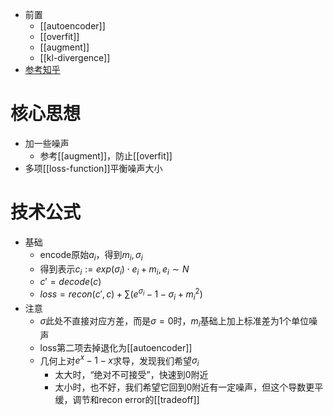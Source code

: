 - 前置
  - [[autoencoder]]
  - [[overfit]]
  - [[augment]]
  - [[kl-divergence]]
- [参考知乎](https://zhuanlan.zhihu.com/p/112513743)
# 核心思想
- 加一些噪声
  - 参考[[augment]]，防止[[overfit]]
- 多项[[loss-function]]平衡噪声大小
# 技术公式
- 基础
    - encode原始$a_i$，得到$m_i,\sigma_i$
    - 得到表示$c_i:=exp(\sigma_i)\cdot e_i+m_i,e_i\sim N$
    - $c' = decode(c)$
    - $loss = recon(c',c)+\sum (e^{\sigma_i}-1-\sigma_i+m_i^2)$
- 注意
  - $\sigma$此处不直接对应方差，而是$\sigma=0$时，$m_i$基础上加上标准差为1个单位噪声
  - loss第二项去掉退化为[[autoencoder]]
  - 几何上对$e^x-1-x$求导，发现我们希望$\sigma_i$
    - 太大时，“绝对不可接受”，快速到0附近
    - 太小时，也不好，我们希望它回到0附近有一定噪声，但这个导数更平缓，调节和recon error的[[tradeoff]]